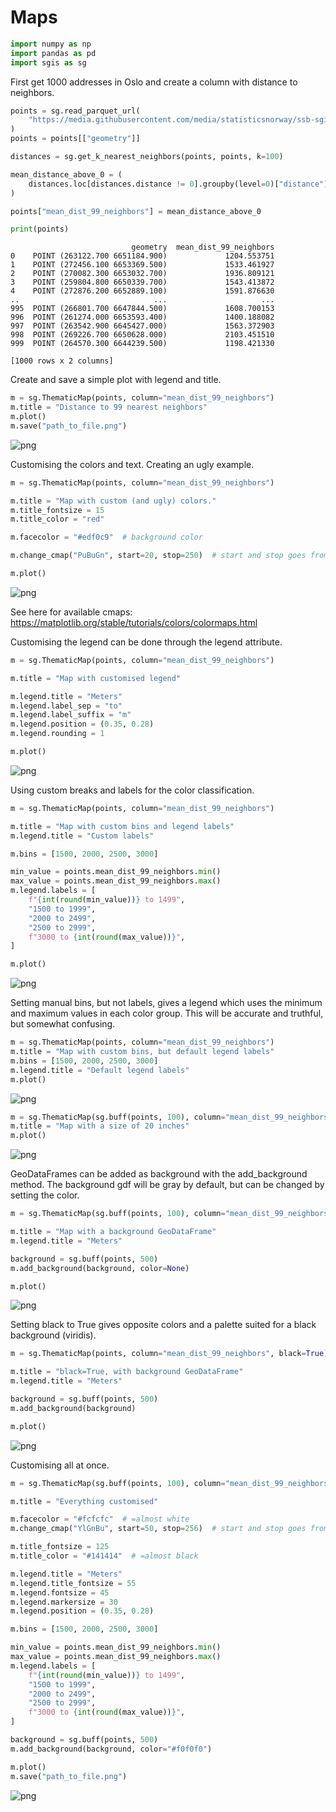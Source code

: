 # Maps

```python
import numpy as np
import pandas as pd
import sgis as sg

```

First get 1000 addresses in Oslo and create a column with distance to neighbors.

```python
points = sg.read_parquet_url(
    "https://media.githubusercontent.com/media/statisticsnorway/ssb-sgis/main/tests/testdata/points_oslo.parquet"
)
points = points[["geometry"]]

distances = sg.get_k_nearest_neighbors(points, points, k=100)

mean_distance_above_0 = (
    distances.loc[distances.distance != 0].groupby(level=0)["distance"].mean()
)

points["mean_dist_99_neighbors"] = mean_distance_above_0

print(points)
```

                               geometry  mean_dist_99_neighbors
    0    POINT (263122.700 6651184.900)             1204.553751
    1    POINT (272456.100 6653369.500)             1533.461927
    2    POINT (270082.300 6653032.700)             1936.809121
    3    POINT (259804.800 6650339.700)             1543.413872
    4    POINT (272876.200 6652889.100)             1591.876630
    ..                              ...                     ...
    995  POINT (266801.700 6647844.500)             1608.700153
    996  POINT (261274.000 6653593.400)             1400.188082
    997  POINT (263542.900 6645427.000)             1563.372903
    998  POINT (269226.700 6650628.000)             2103.451510
    999  POINT (264570.300 6644239.500)             1198.421330

    [1000 rows x 2 columns]

Create and save a simple plot with legend and title.

```python
m = sg.ThematicMap(points, column="mean_dist_99_neighbors")
m.title = "Distance to 99 nearest neighbors"
m.plot()
m.save("path_to_file.png")
```

![png](maps_files/maps_5_0.png)

Customising the colors and text. Creating an ugly example.

```python
m = sg.ThematicMap(points, column="mean_dist_99_neighbors")

m.title = "Map with custom (and ugly) colors."
m.title_fontsize = 15
m.title_color = "red"

m.facecolor = "#edf0c9"  # background color

m.change_cmap("PuBuGn", start=20, stop=250)  # start and stop goes from 0 to 256

m.plot()
```

![png](maps_files/maps_7_0.png)

See here for available cmaps: https://matplotlib.org/stable/tutorials/colors/colormaps.html

Customising the legend can be done through the legend attribute.

```python
m = sg.ThematicMap(points, column="mean_dist_99_neighbors")

m.title = "Map with customised legend"

m.legend.title = "Meters"
m.legend.label_sep = "to"
m.legend.label_suffix = "m"
m.legend.position = (0.35, 0.28)
m.legend.rounding = 1

m.plot()
```

![png](maps_files/maps_9_0.png)

Using custom breaks and labels for the color classification.

```python
m = sg.ThematicMap(points, column="mean_dist_99_neighbors")

m.title = "Map with custom bins and legend labels"
m.legend.title = "Custom labels"

m.bins = [1500, 2000, 2500, 3000]

min_value = points.mean_dist_99_neighbors.min()
max_value = points.mean_dist_99_neighbors.max()
m.legend.labels = [
    f"{int(round(min_value))} to 1499",
    "1500 to 1999",
    "2000 to 2499",
    "2500 to 2999",
    f"3000 to {int(round(max_value))}",
]

m.plot()
```

![png](maps_files/maps_11_0.png)

Setting manual bins, but not labels, gives a legend which uses the minimum and
maximum values in each color group. This will be accurate and truthful, but
somewhat confusing.

```python
m = sg.ThematicMap(points, column="mean_dist_99_neighbors")
m.title = "Map with custom bins, but default legend labels"
m.bins = [1500, 2000, 2500, 3000]
m.legend.title = "Default legend labels"
m.plot()
```

![png](maps_files/maps_13_0.png)

```python
m = sg.ThematicMap(sg.buff(points, 100), column="mean_dist_99_neighbors")
m.title = "Map with a size of 20 inches"
m.plot()
```

![png](maps_files/maps_14_0.png)

GeoDataFrames can be added as background with the add_background method.
The background gdf will be gray by default, but can be changed by setting
the color.

```python
m = sg.ThematicMap(sg.buff(points, 100), column="mean_dist_99_neighbors")

m.title = "Map with a background GeoDataFrame"
m.legend.title = "Meters"

background = sg.buff(points, 500)
m.add_background(background, color=None)

m.plot()
```

![png](maps_files/maps_16_0.png)

Setting black to True gives opposite colors and a palette suited for a black
background (viridis).

```python
m = sg.ThematicMap(points, column="mean_dist_99_neighbors", black=True)

m.title = "black=True, with background GeoDataFrame"
m.legend.title = "Meters"

background = sg.buff(points, 500)
m.add_background(background)

m.plot()
```

![png](maps_files/maps_18_0.png)

Customising all at once.

```python
m = sg.ThematicMap(sg.buff(points, 100), column="mean_dist_99_neighbors")

m.title = "Everything customised"

m.facecolor = "#fcfcfc"  # =almost white
m.change_cmap("YlGnBu", start=50, stop=256)  # start and stop goes from 0 to 256

m.title_fontsize = 125
m.title_color = "#141414"  # =almost black

m.legend.title = "Meters"
m.legend.title_fontsize = 55
m.legend.fontsize = 45
m.legend.markersize = 30
m.legend.position = (0.35, 0.28)

m.bins = [1500, 2000, 2500, 3000]

min_value = points.mean_dist_99_neighbors.min()
max_value = points.mean_dist_99_neighbors.max()
m.legend.labels = [
    f"{int(round(min_value))} to 1499",
    "1500 to 1999",
    "2000 to 2499",
    "2500 to 2999",
    f"3000 to {int(round(max_value))}",
]

background = sg.buff(points, 500)
m.add_background(background, color="#f0f0f0")

m.plot()
m.save("path_to_file.png")
```

![png](maps_files/maps_20_0.png)
